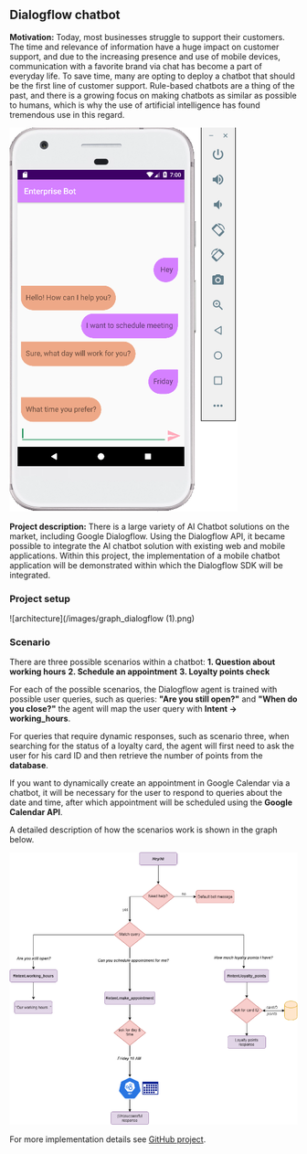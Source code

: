 ## Dialogflow chatbot

**Motivation:** Today, most businesses struggle to support their customers. The time and relevance of information have a huge impact on customer support, and due to the increasing presence and use of mobile devices, communication with a favorite brand via chat has become a part of everyday life. To save time, many are opting to deploy a chatbot that should be the first line of customer support. Rule-based chatbots are a thing of the past, and there is a growing focus on making chatbots as similar as possible to humans, which is why the use of artificial intelligence has found tremendous use in this regard.

![Chatbot](/images/metting.PNG) 

**Project description:** There is a large variety of AI Chatbot solutions on the market, including Google Dialogflow. Using the Dialogflow API, it became possible to integrate the AI chatbot solution with existing web and mobile applications. Within this project, the implementation of a mobile chatbot application will be demonstrated within which the Dialogflow SDK will be integrated.

### Project setup


![architecture](/images/graph_dialogflow (1).png)


### Scenario

There are three possible scenarios within a chatbot:
__1. Question about working hours__
__2. Schedule an appointment__
__3. Loyalty points check__

For each of the possible scenarios, the Dialogflow agent is trained with possible user queries, such as queries:
__"Are you still open?"__ and __"When do you close?"__ the agent will map the user query with __Intent -> working_hours__.

For queries that require dynamic responses, such as scenario three, when searching for the status of a loyalty card, the agent will first need to ask the user for his card ID and then retrieve the number of points from the **database**.

If you want to dynamically create an appointment in Google Calendar via a chatbot, it will be necessary for the user to respond to queries about the date and time, after which appointment will be scheduled using the **Google Calendar API**.

A detailed description of how the scenarios work is shown in the graph below.

![use case](/images/dialogflow.png)

For more implementation details see [GitHub project](https://github.com/vildanap/DialogflowChatbot).

